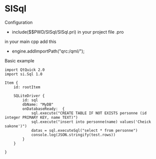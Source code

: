 # SISql

Configuration 
 - include($$PWD/SISql/SISql.pri) in your project file .pro

in your main cpp add this 
 - engine.addImportPath("qrc:/qml/");

Basic example

    import QtQuick 2.0
    import si.Sql 1.0
  
    Item {
        id: rootItem
        
        SQLiteDriver {
            id: sql
            dbName: "MyDB"
            onDatabaseReady:  {
                sql.execute("CREATE TABLE IF NOT EXISTS personne (id integer PRIMARY KEY, name TEXT)")
                sql.execute("insert into personne(name) values('Cheick sakone')")
                datas = sql.executeSql("select * from personne")
                console.log(JSON.stringify(test.rows))
            }
        }

    }

